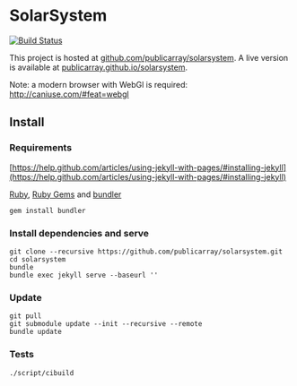 # SolarSystem
[![Build Status](https://travis-ci.org/publicarray/solarsystem.svg?branch=gh-pages)](https://travis-ci.org/publicarray/solarsystem)

This project is hosted at [github.com/publicarray/solarsystem](https://github.com/publicarray/solarsystem). A live version is available at [publicarray.github.io/solarsystem](https://publicarray.github.io/solarsystem/).

Note: a modern browser with WebGl is required: http://caniuse.com/#feat=webgl

## Install
### Requirements
[https://help.github.com/articles/using-jekyll-with-pages/#installing-jekyll](https://help.github.com/articles/using-jekyll-with-pages/#installing-jekyll)

[Ruby](https://www.ruby-lang.org/), [Ruby Gems](https://rubygems.org) and [bundler](http://bundler.io)

```
gem install bundler
```

### Install dependencies and serve

```
git clone --recursive https://github.com/publicarray/solarsystem.git
cd solarsystem
bundle
bundle exec jekyll serve --baseurl ''
```

### Update

```
git pull
git submodule update --init --recursive --remote
bundle update
```

### Tests

```
./script/cibuild
```
